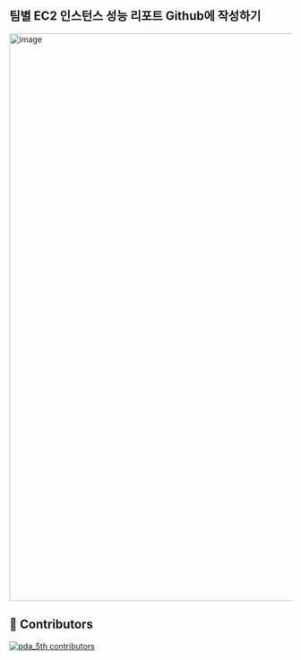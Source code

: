 팀별 EC2 인스턴스 성능 리포트 Github에 작성하기
----

<img width="1014" alt="image" src="https://github.com/user-attachments/assets/7d5b30bd-a6ba-4484-9c31-e3a84e0e4d27">



## 🌟 Contributors

[![pda_5th contributors](https://contrib.rocks/image?repo=koorukuroo/pda_5th&max=2000)](https://github.com/koorukuroo/pda_5th/graphs/contributors)
